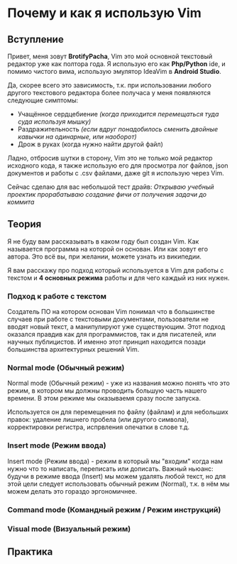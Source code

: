 # Почему и как я использую Vim

## Вступление

Привет, меня зовут **BrotifyPacha**, Vim это мой основной текстовый редактор уже
как полтора года. Я использую его как **Php/Python** ide, и помимо чистого вима,
использую эмулятор IdeaVim в **Android Studio**.

Да, скорее всего это зависимость, т.к. при использовании любого другого
текстового редактора более получаса у меня появляются следующие симптомы:

* Учащённое сердцебиение _(когда приходится перемещаться туда суда используя
  мышку)_
* Раздражительность _(если вдруг понадобилось сменить двойные кавычки на
  одинарные, или наоборот)_
* Дрож в руках (когда нужно найти другой файл)

Ладно, отбросив шутки в сторону, Vim это не только мой редактор исходного кода,
я также использую его для просмотра лог файлов, json документов и
работы с .csv файлами, даже git я использую через Vim.

Сейчас сделаю для вас небольшой тест драйв: _Открываю учебный проектик прорабатываю
создание фичи от получения задачи до коммита_

## Теория

Я не буду вам рассказывать в каком году был создан Vim. Как называется
программа на которой он основан. Или как зовут его автора. Это всё вы, при
желании, можете узнать из википедии.

Я вам расскажу про подход который используется в Vim для работы с текстом и **4
основных режима** работы и для чего каждый из них нужен.

### Подход к работе с текстом

Создатель ПО на котором основан Vim понимал что в большинстве случаев при
работе с текстовыми документами, пользователи не вводят новый текст, а
манипулируют уже существующим. Этот подход оказался правдив как для
программистов, так и для писателей, или научных публицистов.
И именно этот принцип находится позади большинства архитектурных решений Vim.

### Normal mode (Обычный режим)

Normal mode (Обычный режим) - уже из названия можно понять что это режим, в
котором мы должны проводить большую часть нашего времени.  В этом режиме мы
оказываемя сразу после запуска.

Используется он для перемещения по файлу (файлам) и для небольших правок:
удаление лишнего пробела (или другого символа), корректировки регистра,
испрвления опечатки в слове т.д.

### Insert mode (Режим ввода)

Insert mode (Режим ввода) - режим в который мы "входим" когда нам нужно что то
написать, переписать или дописать. Важный ньюанс: будучи в режиме ввода
(Insert) мы можем удалять любой текст, но для этой цели следует использовать
обычный режим (Normal), т.к. в нём мы можем делать это гораздо эргономичнее.

### Command mode (Командный режим / Режим инструкций)

### Visual mode (Визуальный режим)

## Практика
